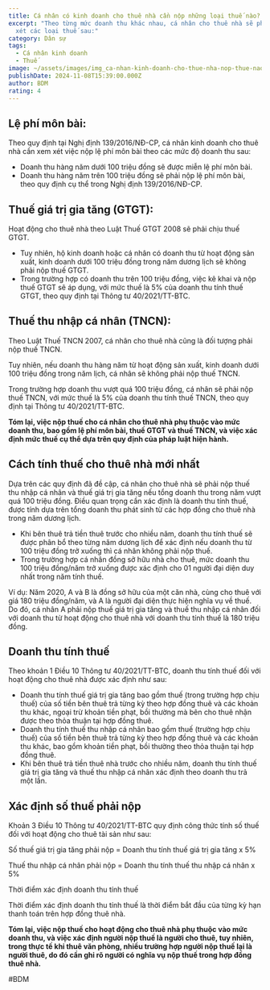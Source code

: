 ```yaml
---
title: Cá nhân có kinh doanh cho thuê nhà cần nộp những loại thuế nào?
excerpt: "Theo từng mức doanh thu khác nhau, cá nhân cho thuê nhà sẽ phải xem
  xét các loại thuế sau:"
category: Dân sự
tags:
  - Cá nhân kinh doanh
  - Thuế
image: ~/assets/images/img_ca-nhan-kinh-doanh-cho-thue-nha-nop-thue-nao.jpg
publishDate: 2024-11-08T15:39:00.000Z
author: BDM
rating: 4
---
```

## Lệ phí môn bài:

Theo quy định tại Nghị định 139/2016/NĐ-CP, cá nhân kinh doanh cho thuê nhà cần xem xét việc nộp lệ phí môn bài theo các mức độ doanh thu sau:

* Doanh thu hàng năm dưới 100 triệu đồng sẽ được miễn lệ phí môn bài.
* Doanh thu hàng năm trên 100 triệu đồng sẽ phải nộp lệ phí môn bài, theo quy định cụ thể trong Nghị định 139/2016/NĐ-CP.

## Thuế giá trị gia tăng (GTGT):

Hoạt động cho thuê nhà theo Luật Thuế GTGT 2008 sẽ phải chịu thuế GTGT.

* Tuy nhiên, hộ kinh doanh hoặc cá nhân có doanh thu từ hoạt động sản xuất, kinh doanh dưới 100 triệu đồng trong năm dương lịch sẽ không phải nộp thuế GTGT.
* Trong trường hợp có doanh thu trên 100 triệu đồng, việc kê khai và nộp thuế GTGT sẽ áp dụng, với mức thuế là 5% của doanh thu tính thuế GTGT, theo quy định tại Thông tư 40/2021/TT-BTC.

## Thuế thu nhập cá nhân (TNCN):

Theo Luật Thuế TNCN 2007, cá nhân cho thuê nhà cũng là đối tượng phải nộp thuế TNCN.

Tuy nhiên, nếu doanh thu hàng năm từ hoạt động sản xuất, kinh doanh dưới 100 triệu đồng trong năm lịch, cá nhân sẽ không phải nộp thuế TNCN.

Trong trường hợp doanh thu vượt quá 100 triệu đồng, cá nhân sẽ phải nộp thuế TNCN, với mức thuế là 5% của doanh thu tính thuế TNCN, theo quy định tại Thông tư 40/2021/TT-BTC.

**Tóm lại, việc nộp thuế cho cá nhân cho thuê nhà phụ thuộc vào mức doanh thu, bao gồm lệ phí môn bài, thuế GTGT và thuế TNCN, và việc xác định mức thuế cụ thể dựa trên quy định của pháp luật hiện hành.**

## Cách tính thuế cho thuê nhà mới nhất

Dựa trên các quy định đã đề cập, cá nhân cho thuê nhà sẽ phải nộp thuế thu nhập cá nhân và thuế giá trị gia tăng nếu tổng doanh thu trong năm vượt quá 100 triệu đồng. Điều quan trọng cần xác định là doanh thu tính thuế, được tính dựa trên tổng doanh thu phát sinh từ các hợp đồng cho thuê nhà trong năm dương lịch.

* Khi bên thuê trả tiền thuê trước cho nhiều năm, doanh thu tính thuế sẽ được phân bổ theo từng năm dương lịch để xác định nếu doanh thu từ 100 triệu đồng trở xuống thì cá nhân không phải nộp thuế.
* Trong trường hợp cá nhân đồng sở hữu nhà cho thuê, mức doanh thu 100 triệu đồng/năm trở xuống được xác định cho 01 người đại diện duy nhất trong năm tính thuế.

Ví dụ: Năm 2020, A và B là đồng sở hữu của một căn nhà, cùng cho thuê với giá 180 triệu đồng/năm, và A là người đại diện thực hiện nghĩa vụ về thuế. Do đó, cá nhân A phải nộp thuế giá trị gia tăng và thuế thu nhập cá nhân đối với doanh thu từ hoạt động cho thuê nhà với doanh thu tính thuế là 180 triệu đồng.

## Doanh thu tính thuế

Theo khoản 1 Điều 10 Thông tư 40/2021/TT-BTC, doanh thu tính thuế đối với hoạt động cho thuê nhà được xác định như sau:

* Doanh thu tính thuế giá trị gia tăng bao gồm thuế (trong trường hợp chịu thuế) của số tiền bên thuê trả từng kỳ theo hợp đồng thuê và các khoản thu khác, ngoại trừ khoản tiền phạt, bồi thường mà bên cho thuê nhận được theo thỏa thuận tại hợp đồng thuê.
* Doanh thu tính thuế thu nhập cá nhân bao gồm thuế (trường hợp chịu thuế) của số tiền bên thuê trả từng kỳ theo hợp đồng thuê và các khoản thu khác, bao gồm khoản tiền phạt, bồi thường theo thỏa thuận tại hợp đồng thuê.
* Khi bên thuê trả tiền thuê nhà trước cho nhiều năm, doanh thu tính thuế giá trị gia tăng và thuế thu nhập cá nhân xác định theo doanh thu trả một lần.

## Xác định số thuế phải nộp

Khoản 3 Điều 10 Thông tư 40/2021/TT-BTC quy định công thức tính số thuế đối với hoạt động cho thuê tài sản như sau:

Số thuế giá trị gia tăng phải nộp = Doanh thu tính thuế giá trị gia tăng x 5%

Thuế thu nhập cá nhân phải nộp = Doanh thu tính thuế thu nhập cá nhân x 5%

Thời điểm xác định doanh thu tính thuế

Thời điểm xác định doanh thu tính thuế là thời điểm bắt đầu của từng kỳ hạn thanh toán trên hợp đồng thuê nhà.

**Tóm lại, việc nộp thuế cho hoạt động cho thuê nhà phụ thuộc vào mức doanh thu, và việc xác định người nộp thuế là người cho thuê, tuy nhiên, trong thực tế khi thuê văn phòng, nhiều trường hợp người nộp thuế lại là người thuê, do đó cần ghi rõ người có nghĩa vụ nộp thuế trong hợp đồng thuê nhà.**

\#BDM
